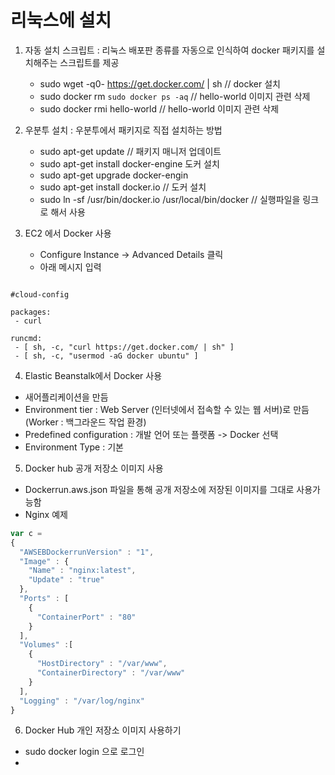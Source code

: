 # 리눅스에 설치

1. 자동 설치 스크립트 : 리눅스 배포판 종류를 자동으로 인식하여 docker 패키지를 설치해주는 스크립트를 제공
    - sudo wget -q0- https://get.docker.com/ | sh // docker 설치
    - sudo docker rm `sudo docker ps -aq`   // hello-world 이미지 관련 삭제
    - sudo docker rmi hello-world  // hello-world 이미지 관련 삭제

2. 우분투 설치 : 우분투에서 패키지로 직접 설치하는 방법

    - sudo apt-get update   // 패키지 매니저 업데이트
    - sudo apt-get install docker-engine 도커 설치
    - sudo apt-get upgrade docker-engin 
    - sudo apt-get install docker.io    // 도커 설치
    - sudo ln -sf /usr/bin/docker.io /usr/local/bin/docker // 실행파일을 링크로 해서 사용
    
3. EC2 에서 Docker 사용
    - Configure Instance -> Advanced Details 클릭
    - 아래 메시지 입력
    
    
```shell

#cloud-config

packages:
 - curl
  
runcmd:
 - [ sh, -c, "curl https://get.docker.com/ | sh" ]
 - [ sh, -c, "usermod -aG docker ubuntu" ]

```
    
4. Elastic Beanstalk에서 Docker 사용

- 새어플리케이션을 만듬
- Environment tier : Web Server (인터넷에서 접속할 수 있는 웹 서버)로 만듬 (Worker : 백그라운드 작업 환경)
- Predefined configuration : 개발 언어 또는 플랫폼 -> Docker 선택
- Environment Type : 기본 
    
5. Docker hub 공개 저장소 이미지 사용

- Dockerrun.aws.json 파일을 통해 공개 저장소에 저장된 이미지를 그대로 사용가능함
- Nginx 예제

```javascript
var c = 
{
  "AWSEBDockerrunVersion" : "1",
  "Image" : {
    "Name" : "nginx:latest",
    "Update" : "true"
  },
  "Ports" : [
    {
      "ContainerPort" : "80"
    }
  ],
  "Volumes" :[
    {
      "HostDirectory" : "/var/www",
      "ContainerDirectory" : "/var/www"
    }
  ],
  "Logging" : "/var/log/nginx"
}
```

6. Docker Hub 개인 저장소 이미지 사용하기

- sudo docker login 으로 로그인
- 
